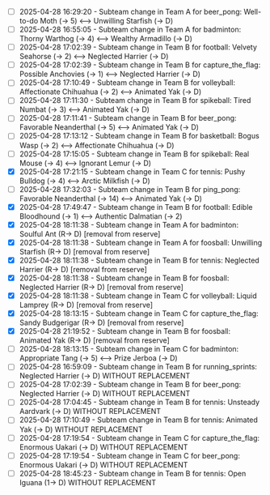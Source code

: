 - [ ] 2025-04-28 16:29:20 - Subteam change in Team A for beer_pong: Well-to-do Moth (-> 5) <--> Unwilling Starfish (-> D)
- [ ] 2025-04-28 16:55:05 - Subteam change in Team A for badminton: Thorny Warthog (-> 4) <--> Wealthy Armadillo (-> D)
- [ ] 2025-04-28 17:02:39 - Subteam change in Team B for football: Velvety Seahorse (-> 2) <--> Neglected Harrier (-> D)
- [ ] 2025-04-28 17:02:39 - Subteam change in Team B for capture_the_flag: Possible Anchovies (-> 1) <--> Neglected Harrier (-> D)
- [ ] 2025-04-28 17:10:49 - Subteam change in Team B for volleyball: Affectionate Chihuahua (-> 2) <--> Animated Yak (-> D)
- [ ] 2025-04-28 17:11:30 - Subteam change in Team B for spikeball: Tired Numbat (-> 3) <--> Animated Yak (-> D)
- [ ] 2025-04-28 17:11:41 - Subteam change in Team B for beer_pong: Favorable Neanderthal (-> 5) <--> Animated Yak (-> D)
- [ ] 2025-04-28 17:13:12 - Subteam change in Team B for basketball: Bogus Wasp (-> 2) <--> Affectionate Chihuahua (-> D)
- [ ] 2025-04-28 17:15:05 - Subteam change in Team B for spikeball: Real Mouse (-> 4) <--> Ignorant Lemur (-> D)
- [x] 2025-04-28 17:21:15 - Subteam change in Team C for tennis: Pushy Bulldog (-> 4) <--> Arctic Milkfish (-> D)
- [ ] 2025-04-28 17:32:03 - Subteam change in Team B for ping_pong: Favorable Neanderthal (-> 14) <--> Animated Yak (-> D)
- [x] 2025-04-28 17:49:47 - Subteam change in Team B for football: Edible Bloodhound (-> 1) <--> Authentic Dalmatian (-> 2)
- [x] 2025-04-28 18:11:38 - Subteam change in Team A for badminton: Soulful Ant (R-> D) [removal from reserve]
- [x] 2025-04-28 18:11:38 - Subteam change in Team A for foosball: Unwilling Starfish (R-> D) [removal from reserve]
- [x] 2025-04-28 18:11:38 - Subteam change in Team B for tennis: Neglected Harrier (R-> D) [removal from reserve]
- [x] 2025-04-28 18:11:38 - Subteam change in Team B for foosball: Neglected Harrier (R-> D) [removal from reserve]
- [x] 2025-04-28 18:11:38 - Subteam change in Team C for volleyball: Liquid Lamprey (R-> D) [removal from reserve]
- [x] 2025-04-28 18:13:15 - Subteam change in Team C for capture_the_flag: Sandy Budgerigar (R-> D) [removal from reserve]
- [x] 2025-04-28 21:19:52 - Subteam change in Team B for foosball: Animated Yak (R-> D) [removal from reserve]
- [ ] 2025-04-28 18:13:15 - Subteam change in Team C for badminton: Appropriate Tang (-> 5) <--> Prize Jerboa (-> D)
- [ ] 2025-04-28 16:59:09 - Subteam change in Team B for running_sprints: Neglected Harrier (-> D) WITHOUT REPLACEMENT
- [ ] 2025-04-28 17:02:39 - Subteam change in Team B for beer_pong: Neglected Harrier (-> D) WITHOUT REPLACEMENT
- [ ] 2025-04-28 17:04:45 - Subteam change in Team B for tennis: Unsteady Aardvark (-> D) WITHOUT REPLACEMENT
- [ ] 2025-04-28 17:10:49 - Subteam change in Team B for tennis: Animated Yak (-> D) WITHOUT REPLACEMENT
- [ ] 2025-04-28 17:19:54 - Subteam change in Team C for capture_the_flag: Enormous Uakari (-> D) WITHOUT REPLACEMENT
- [ ] 2025-04-28 17:19:54 - Subteam change in Team C for beer_pong: Enormous Uakari (-> D) WITHOUT REPLACEMENT
- [ ] 2025-04-28 18:45:23 - Subteam change in Team B for tennis: Open Iguana (1-> D) WITHOUT REPLACEMENT
